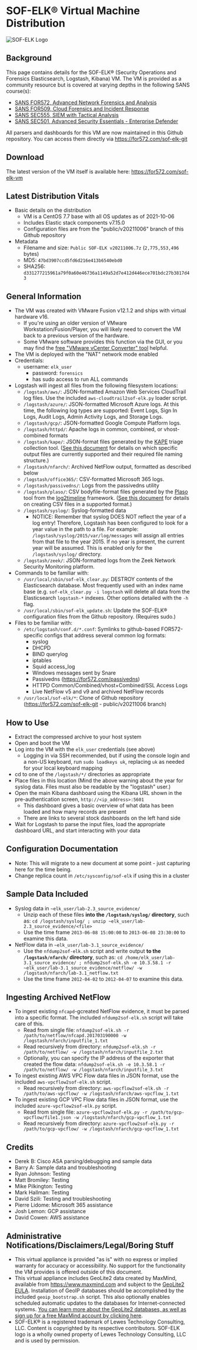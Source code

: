 # SOF-ELK® Virtual Machine Distribution

![SOF-ELK Logo](https://raw.githubusercontent.com/philhagen/sof-elk/master/lib/sof-elk_logo_sm.png)

## Background

This page contains details for the SOF-ELK® (Security Operations and Forensics Elasticsearch, Logstash, Kibana) VM.
The VM is provided as a community resource but is covered at varying depths in the following SANS course(s):

* [SANS FOR572, Advanced Network Forensics and Analysis](https://for572.com/course)
* [SANS FOR509, Cloud Forensics and Incident Response](https://for572.com/for509)
* [SANS SEC555, SIEM with Tactical Analysis](https://for572.com/sec555)
* [SANS SEC501, Advanced Security Essentials - Enterprise Defender](https://for572.com/sec501)

All parsers and dashboards for this VM are now maintained in this Github repository.  You can access them directly via <https://for572.com/sof-elk-git>

## Download

The latest version of the VM itself is available here: <https://for572.com/sof-elk-vm>

## Latest Distribution Vitals

* Basic details on the distribution
    * VM is a CentOS 7.7 base with all OS updates as of 2021-10-06
    * Includes Elastic stack components v7.15.0
    * Configuration files are from the "public/v20211006" branch of this Github repository
* Metadata
    * Filename and size: `Public SOF-ELK v20211006.7z` (`2,775,553,496` bytes)
    * MD5: `47bd3907ccd5fd6d216e413b6540ebd0`
    * SHA256: `d331277215961a79f0a60e46736a1149a52d7e412d446ece701bdc27b3817d43`

## General Information

* The VM was created with VMware Fusion v12.1.2 and ships with virtual hardware v16.
    * If you're using an older version of VMware Workstation/Fusion/Player, you will likely need to convert the VM back to a previous version of the hardware.
    * Some VMware software provides this function via the GUI, or you may find the [free "VMware vCenter Converter" tool](https://www.vmware.com/products/converter) helpful.
* The VM is deployed with the "NAT" network mode enabled
* Credentials:
    * username: `elk_user`
        * password: `forensics`
        * has sudo access to run ALL commands
* Logstash will ingest all files from the following filesystem locations:
    * `/logstash/aws/`: JSON-formatted Amazon Web Services CloudTrail log files.  Use the included `aws-cloudtrail2sof-elk.py` loader script.
    * `/logstash/azure/`: JSON-formatted Microsoft Azure logs.  At this time, the following log types are supported: Event Logs, Sign In Logs, Audit Logs, Admin Activity Logs, and Storage Logs.
    * `/logstash/gcp/`: JSON-formatted Google Compute Platform logs.
    * `/logstash/httpd/`: Apache logs in common, combined, or vhost-combined formats
    * `/logstash/kape/`: JSON-format files generated by the [KAPE](https://learn.duffandphelps.com/kape) triage collection tool. ([See this document](doc/kape_support.md) for details on which specific output files are currently supported and their required file naming structure.)
    * `/logstash/nfarch/`: Archived NetFlow output, formatted as described below
    * `/logstash/office365/`: CSV-formatted Microsoft 365 logs.
    * `/logstash/passivedns/`: Logs from the passivedns utility
    * `/logstash/plaso/`: CSV bodyfile-format files generated by the [Plaso](https://github.com/log2timeline/plaso) tool from the [log2timeline](https://github.com/log2timeline) framework. ([See this document](doc/log2timeline-plaso.md) for details on creating CSV files in a supported format.)
    * `/logstash/syslog/`: Syslog-formatted data
        * NOTICE: Remember that syslog DOES NOT reflect the year of a log entry!  Therefore, Logstash has been configured to look for a year value in the path to a file.  For example:  `/logstash/syslog/2015/var/log/messages` will assign all entries from that file to the year 2015.  If no year is present, the current year will be assumed.  This is enabled only for the `/logstash/syslog/` directory.
    * `/logstash/zeek/`: JSON-formatted logs from the Zeek Network Security Monitoring platform.
* Commands to be familiar with:
    * `/usr/local/sbin/sof-elk_clear.py`: DESTROY contents of the Elasticsearch database.  Most frequently used with an index name base (e.g. `sof-elk_clear.py -i logstash` will delete all data from the Elasticsearch `logstash-*` indexes.  Other options detailed with the `-h` flag.
    * `/usr/local/sbin/sof-elk_update.sh`: Update the SOF-ELK® configuration files from the Github repository.  (Requires sudo.)
* Files to be familiar with:
    * `/etc/logstash/conf.d/*.conf`: Symlinks to github-based FOR572-specific configs that address several common log formats:
        * syslog
        * DHCPD
        * BIND querylog
        * iptables
        * Squid access_log
        * Windows messages sent by Snare
        * Passivedns (<https://for572.com/passivedns>)
        * HTTPD Common/Combined/vhost+Combined/SSL Access Logs
        * Live NetFlow v5 and v9 and archived NetFlow records
    * `/usr/local/sof-elk/*`: Clone of Github repository (<https://for572.com/sof-elk-git> - public/v20211006 branch)

## How to Use

* Extract the compressed archive to your host system
* Open and boot the VM
* Log into the VM with the `elk_user` credentials (see above)
    * Logging in via SSH recommended, but if using the console login and a non-US keyboard, run `sudo loadkeys uk`, replacing `uk` as needed for your local keyboard mapping
* cd to one of the `/logstash/*/` directories as appropriate
* Place files in this location (Mind the above warning about the year for syslog data.  Files must also be readable by the "logstash" user.)
* Open the main Kibana dashboard using the Kibana URL shown in the pre-authentication screen, `http://<ip_address>:5601`
    * This dashboard gives a basic overview of what data has been loaded and how many records are present
    * There are links to several stock dashboards on the left hand side
* Wait for Logstash to parse the input files, load the appropriate dashboard URL, and start interacting with your data

## Configuration Documentation

* Note: This will migrate to a new document at some point - just capturing here for the time being.
* Change replica count in `/etc/sysconfig/sof-elk` if using this in a cluster

## Sample Data Included

* Syslog data in `~elk_user/lab-2.3_source_evidence/`
    * Unzip each of these files **into the `/logstash/syslog/` directory**, such as: `cd /logstash/syslog/ ; unzip ~elk_user/lab-2.3_source_evidence/<file>`
    * Use the time frame `2013-06-08 15:00:00` to `2013-06-08 23:30:00` to examine this data.
* NetFlow data in `~elk_user/lab-3.1_source_evidence/`
    * Use the `nfdump2sof-elk.sh` script and write output **to the `/logstash/nfarch/` directory**, such as: `cd /home/elk_user/lab-3.1_source_evidence/ ; nfdump2sof-elk.sh -e 10.3.58.1 -r ~elk_user/lab-3.1_source_evidence/netflow/ -w /logstash/nfarch/lab-3.1_netflow.txt`
    * Use the time frame `2012-04-02` to `2012-04-07` to examine this data.

## Ingesting Archived NetFlow

* To ingest existing `nfcapd`-gcreated NetFlow evidence, it must be parsed into a specific format.  The included `nfdump2sof-elk.sh` script will take care of this.
    * Read from single file: `nfdump2sof-elk.sh -r /path/to/netflow/nfcapd.201703190000 -w /logstash/nfarch/inputfile_1.txt`
    * Read recursively from directory: `nfdump2sof-elk.sh -r /path/to/netflow/ -w /logstash/nfarch/inputfile_2.txt`
    * Optionally, you can specify the IP address of the exporter that created the flow data: `nfdump2sof-elk.sh -e 10.3.58.1 -r /path/to/netflow/ -w /logstash/nfarch/inputfile_3.txt`
* To ingest existing AWS VPC Flow data files in JSON format, use the included `aws-vpcflow2sof-elk.sh` script.
    * Read recursively from directory: `aws-vpcflow2sof-elk.sh -r /path/to/aws-vpcflow/ -w /logstash/nfarch/aws-vpcflow_1.txt`
* To ingest existing GCP VPC Flow data files in JSON format, use the included `azure-vpcflow2sof-elk.py` script.
    * Read from single file: `azure-vpcflow2sof-elk.py -r /path/to/gcp-vpcflow/file1.json -w /logstash/nfarch/gcp-vpcflow_1.txt`
    * Read recursively from directory: `azure-vpcflow2sof-elk.py -r /path/to/gcp-vpcflow/ -w /logstash/nfarch/gcp-vpcflow_1.txt`

## Credits

* Derek B: Cisco ASA parsing/debugging and sample data
* Barry A: Sample data and troubleshooting
* Ryan Johnson: Testing
* Matt Bromiley: Testing
* Mike Pilkington: Testing
* Mark Hallman: Testing
* David Szili: Testing and troubleshooting
* Pierre Lidome: Microsoft 365 assistance
* Josh Lemon: GCP assistance
* David Cowen: AWS assistance

## Administrative Notifications/Disclaimers/Legal/Boring Stuff

* This virtual appliance is provided "as is" with no express or implied warranty for accuracy or accessibility.  No support for the functionality the VM provides is offered outside of this document.
* This virtual appliance includes GeoLite2 data created by MaxMind, available from <https://www.maxmind.com> and subject to the [GeoLite2 EULA](https://www.maxmind.com/en/geolite2/eula).  Installation of GeoIP databases should be accomplished by the included `geoip_bootstrap.sh` script.  This also optionally enables scheduled automatic updates to the databases for Internet-connected systems.  [You can learn more about the GeoLite2 databases, as well as sign up for a free MaxMind account by clicking here](https://dev.maxmind.com/geoip/geoip2/geolite2/).
* SOF-ELK® is a registered trademark of Lewes Technology Consulting, LLC.  Content is copyrighted by its respective contributors.  SOF-ELK logo is a wholly owned property of Lewes Technology Consulting, LLC and is used by permission.

